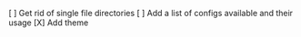 [ ] Get rid of single file directories
[ ] Add a list of configs available and their usage
[X] Add theme
